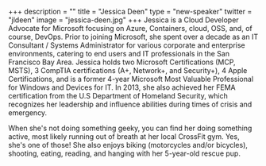 +++
description = ""
title = "Jessica Deen"
type = "new-speaker"
twitter = "jldeen"
image = "jessica-deen.jpg"
+++
Jessica is a Cloud Developer Advocate for Microsoft focusing on Azure, Containers, cloud, OSS, and, of course, DevOps. Prior to joining Microsoft, she spent over a decade as an IT Consultant / Systems Administrator for various corporate and enterprise environments, catering to end users and IT professionals in the San Francisco Bay Area. Jessica holds two Microsoft Certifications (MCP, MSTS), 3 CompTIA certifications (A+, Network+, and Security+), 4 Apple Certifications, and is a former 4-year Microsoft Most Valuable Professional for Windows and Devices for IT. In 2013, she also achieved her FEMA certification from the U.S Department of Homeland Security, which recognizes her leadership and influence abilities during times of crisis and emergency.

When she's not doing something geeky, you can find her doing something active, most likely running out of breath at her local CrossFit gym. Yes, she's one of those! She also enjoys biking (motorcycles and/or bicycles), shooting, eating, reading, and hanging with her 5-year-old rescue pup.